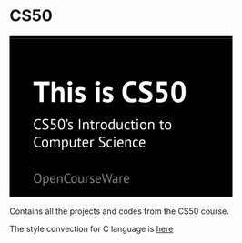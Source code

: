 # CS50

![This is CS50!](images/CS50.png)

Contains all the projects and codes from the CS50 course.

The style convection for C language is [here](https://cs50.readthedocs.io/style/c/)